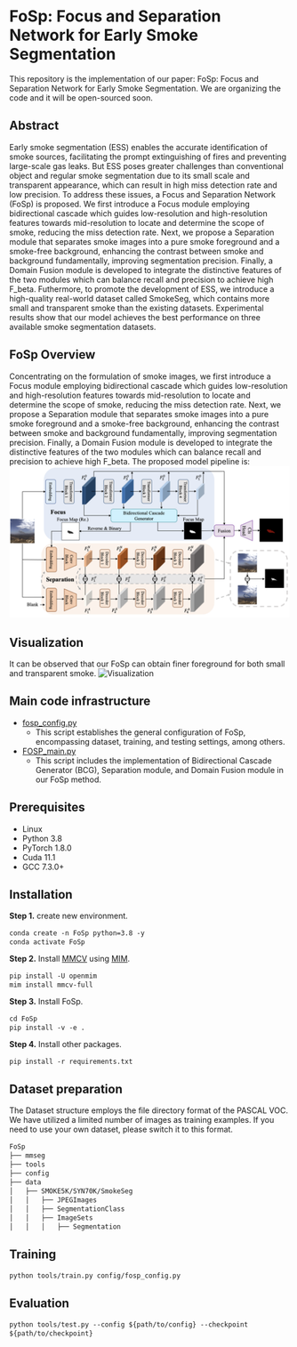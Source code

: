 # FoSp: Focus and Separation Network for Early Smoke Segmentation
This repository is the implementation of our paper: FoSp: Focus and Separation Network for Early Smoke Segmentation. We are organizing the code and it will be open-sourced soon.

## Abstract
Early smoke segmentation (ESS) enables the accurate identification of smoke sources, facilitating the prompt extinguishing of fires and preventing large-scale gas leaks. But ESS poses greater challenges than conventional object and regular smoke segmentation due to its small scale and transparent appearance, which can result in high miss detection rate and low precision. To address these issues, a Focus and Separation Network (FoSp) is proposed. We first introduce a Focus module employing bidirectional cascade which guides low-resolution and high-resolution features towards mid-resolution to locate and determine the scope of smoke, reducing the miss detection rate. Next, we propose a Separation module that separates smoke images into a pure smoke foreground and a smoke-free background, enhancing the contrast between smoke and background fundamentally, improving segmentation precision. Finally, a Domain Fusion module is developed to integrate the distinctive features of the two modules which can balance recall and precision to achieve high F_beta. Futhermore, to promote the development of ESS, we introduce a high-quality real-world dataset called SmokeSeg, which contains more small and transparent smoke than the existing datasets. Experimental results show that our model achieves the best performance on three available smoke segmentation datasets.

## FoSp Overview
Concentrating on the formulation of smoke images, we first introduce a Focus module employing bidirectional cascade which guides low-resolution and high-resolution features towards mid-resolution to locate and determine the scope of smoke, reducing the miss detection rate. Next, we propose a Separation module that separates smoke images into a pure smoke foreground and a smoke-free background, enhancing the contrast between smoke and background fundamentally, improving segmentation precision. Finally, a Domain Fusion module is developed to integrate the distinctive features of the two modules which can balance recall and precision to achieve high F_beta. The proposed model pipeline is: 
![Pipeline](imgs/FoSp_pipeline.png)


## Visualization
It can be observed that our FoSp can obtain finer foreground for both small and transparent smoke.
![Visualization](imgs/FoSp_prediction.png)


## Main code infrastructure
- [fosp_config.py](config/fosp_config.py)
    - This script establishes the general configuration of FoSp, encompassing dataset, training, and testing settings, among others.
- [FOSP_main.py](mmseg/models/decode_heads/FOSP_main.py)
    - This script includes the implementation of Bidirectional Cascade Generator (BCG), Separation module, and Domain Fusion module in our FoSp method.

## Prerequisites
- Linux
- Python 3.8
- PyTorch 1.8.0
- Cuda 11.1
- GCC 7.3.0+
 

## Installation
**Step 1.** create new environment.
```shell
conda create -n FoSp python=3.8 -y
conda activate FoSp
```

**Step 2.** Install [MMCV](https://github.com/open-mmlab/mmcv) using [MIM](https://github.com/open-mmlab/mim).

```shell
pip install -U openmim
mim install mmcv-full
```

**Step 3.** Install FoSp.

```shell
cd FoSp
pip install -v -e .
```

**Step 4.** Install other packages.
```shell
pip install -r requirements.txt
```

## Dataset preparation
The Dataset structure employs the file directory format of the PASCAL VOC. We have utilized a limited number of images as training examples. If you need to use your own dataset, please switch it to this format.

```shell
FoSp
├── mmseg
├── tools
├── config
├── data
│   ├── SMOKE5K/SYN70K/SmokeSeg
│   │   ├── JPEGImages
│   │   ├── SegmentationClass
│   │   ├── ImageSets
│   │   │   ├── Segmentation
```

## Training
```shell
python tools/train.py config/fosp_config.py
```
## Evaluation
```shell
python tools/test.py --config ${path/to/config} --checkpoint ${path/to/checkpoint}
```

